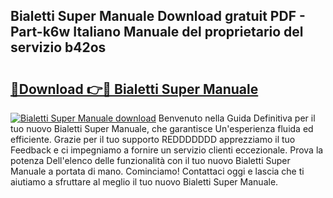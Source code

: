 ## Bialetti Super Manuale Download gratuit PDF - Part-k6w Italiano Manuale del proprietario del servizio b42os

# <h2><a href="http://dfbpmz.blite.top/?on=Bialetti+Super+Manuale">🔗Download 👉🔴 Bialetti Super Manuale</a></h2>

[![Bialetti Super Manuale download](https://i.imgur.com/lujVjoI.png)](http://dfbpmz.blite.top/?on=Bialetti+Super+Manuale)
Benvenuto nella Guida Definitiva per il tuo nuovo Bialetti Super Manuale, che garantisce Un'esperienza fluida ed efficiente. Grazie per il tuo supporto REDDDDDDD apprezziamo il tuo Feedback e ci impegniamo a fornire un servizio clienti eccezionale. Prova la potenza Dell'elenco delle funzionalità con il tuo nuovo Bialetti Super Manuale a portata di mano. Cominciamo! Contattaci oggi e lascia che ti aiutiamo a sfruttare al meglio il tuo nuovo Bialetti Super Manuale.
